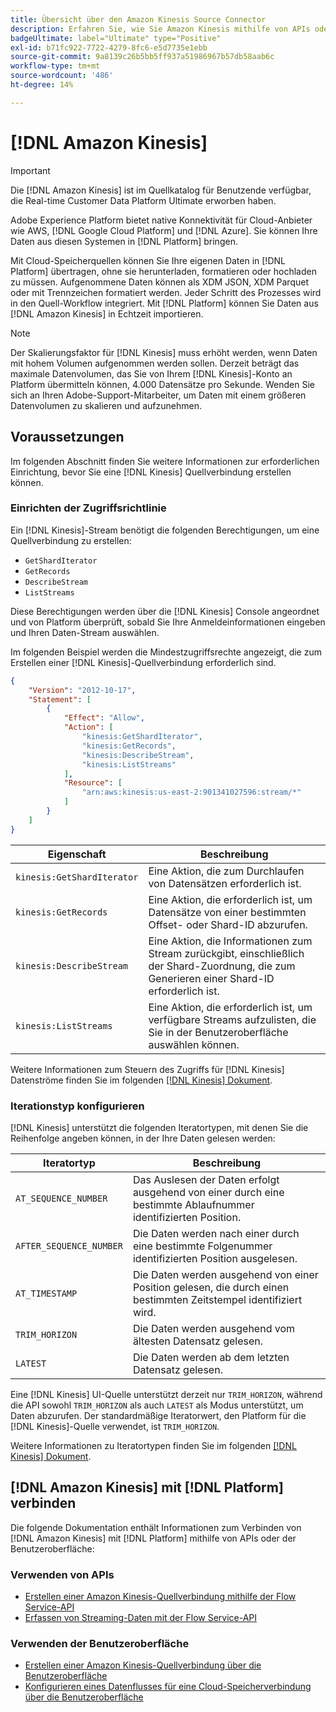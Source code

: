 ```yaml
---
title: Übersicht über den Amazon Kinesis Source Connector
description: Erfahren Sie, wie Sie Amazon Kinesis mithilfe von APIs oder der Benutzeroberfläche mit Adobe Experience Platform verbinden.
badgeUltimate: label="Ultimate" type="Positive"
exl-id: b71fc922-7722-4279-8fc6-e5d7735e1ebb
source-git-commit: 9a8139c26b5bb5ff937a51986967b57db58aab6c
workflow-type: tm+mt
source-wordcount: '486'
ht-degree: 14%

---
```


# [!DNL Amazon Kinesis]

>[!IMPORTANT]
>
>Die [!DNL Amazon Kinesis] ist im Quellkatalog für Benutzende verfügbar, die Real-time Customer Data Platform Ultimate erworben haben.

Adobe Experience Platform bietet native Konnektivität für Cloud-Anbieter wie AWS, [!DNL Google Cloud Platform] und [!DNL Azure]. Sie können Ihre Daten aus diesen Systemen in [!DNL Platform] bringen.

Mit Cloud-Speicherquellen können Sie Ihre eigenen Daten in [!DNL Platform] übertragen, ohne sie herunterladen, formatieren oder hochladen zu müssen. Aufgenommene Daten können als XDM JSON, XDM Parquet oder mit Trennzeichen formatiert werden. Jeder Schritt des Prozesses wird in den Quell-Workflow integriert. Mit [!DNL Platform] können Sie Daten aus [!DNL Amazon Kinesis] in Echtzeit importieren.

>[!NOTE]
>
>Der Skalierungsfaktor für [!DNL Kinesis] muss erhöht werden, wenn Daten mit hohem Volumen aufgenommen werden sollen. Derzeit beträgt das maximale Datenvolumen, das Sie von Ihrem [!DNL Kinesis]-Konto an Platform übermitteln können, 4.000 Datensätze pro Sekunde. Wenden Sie sich an Ihren Adobe-Support-Mitarbeiter, um Daten mit einem größeren Datenvolumen zu skalieren und aufzunehmen.

## Voraussetzungen

Im folgenden Abschnitt finden Sie weitere Informationen zur erforderlichen Einrichtung, bevor Sie eine [!DNL Kinesis] Quellverbindung erstellen können.

### Einrichten der Zugriffsrichtlinie

Ein [!DNL Kinesis]-Stream benötigt die folgenden Berechtigungen, um eine Quellverbindung zu erstellen:

- `GetShardIterator`
- `GetRecords`
- `DescribeStream`
- `ListStreams`

Diese Berechtigungen werden über die [!DNL Kinesis] Console angeordnet und von Platform überprüft, sobald Sie Ihre Anmeldeinformationen eingeben und Ihren Daten-Stream auswählen.

Im folgenden Beispiel werden die Mindestzugriffsrechte angezeigt, die zum Erstellen einer [!DNL Kinesis]-Quellverbindung erforderlich sind.

```json
{
    "Version": "2012-10-17",
    "Statement": [
        {
            "Effect": "Allow",
            "Action": [
                "kinesis:GetShardIterator",
                "kinesis:GetRecords",
                "kinesis:DescribeStream",
                "kinesis:ListStreams"
            ],
            "Resource": [
                "arn:aws:kinesis:us-east-2:901341027596:stream/*"
            ]
        }
    ]
}
```

| Eigenschaft | Beschreibung |
| -------- | ----------- |
| `kinesis:GetShardIterator` | Eine Aktion, die zum Durchlaufen von Datensätzen erforderlich ist. |
| `kinesis:GetRecords` | Eine Aktion, die erforderlich ist, um Datensätze von einer bestimmten Offset- oder Shard-ID abzurufen. |
| `kinesis:DescribeStream` | Eine Aktion, die Informationen zum Stream zurückgibt, einschließlich der Shard-Zuordnung, die zum Generieren einer Shard-ID erforderlich ist. |
| `kinesis:ListStreams` | Eine Aktion, die erforderlich ist, um verfügbare Streams aufzulisten, die Sie in der Benutzeroberfläche auswählen können. |

Weitere Informationen zum Steuern des Zugriffs für [!DNL Kinesis] Datenströme finden Sie im folgenden [[!DNL Kinesis] Dokument](https://docs.aws.amazon.com/streams/latest/dev/controlling-access.html).

### Iterationstyp konfigurieren

[!DNL Kinesis] unterstützt die folgenden Iteratortypen, mit denen Sie die Reihenfolge angeben können, in der Ihre Daten gelesen werden:

| Iteratortyp | Beschreibung |
| ------------- | ----------- |
| `AT_SEQUENCE_NUMBER` | Das Auslesen der Daten erfolgt ausgehend von einer durch eine bestimmte Ablaufnummer identifizierten Position. |
| `AFTER_SEQUENCE_NUMBER` | Die Daten werden nach einer durch eine bestimmte Folgenummer identifizierten Position ausgelesen. |
| `AT_TIMESTAMP` | Die Daten werden ausgehend von einer Position gelesen, die durch einen bestimmten Zeitstempel identifiziert wird. |
| `TRIM_HORIZON` | Die Daten werden ausgehend vom ältesten Datensatz gelesen. |
| `LATEST` | Die Daten werden ab dem letzten Datensatz gelesen. |

Eine [!DNL Kinesis] UI-Quelle unterstützt derzeit nur `TRIM_HORIZON`, während die API sowohl `TRIM_HORIZON` als auch `LATEST` als Modus unterstützt, um Daten abzurufen. Der standardmäßige Iteratorwert, den Platform für die [!DNL Kinesis]-Quelle verwendet, ist `TRIM_HORIZON`.

Weitere Informationen zu Iteratortypen finden Sie im folgenden [[!DNL Kinesis] Dokument](https://docs.aws.amazon.com/kinesis/latest/APIReference/API_GetShardIterator.html#API_GetShardIterator_RequestSyntax).

## [!DNL Amazon Kinesis] mit [!DNL Platform] verbinden

Die folgende Dokumentation enthält Informationen zum Verbinden von [!DNL Amazon Kinesis] mit [!DNL Platform] mithilfe von APIs oder der Benutzeroberfläche:

### Verwenden von APIs

- [Erstellen einer Amazon Kinesis-Quellverbindung mithilfe der Flow Service-API](../../tutorials/api/create/cloud-storage/kinesis.md)
- [Erfassen von Streaming-Daten mit der Flow Service-API](../../tutorials/api/collect/streaming.md)

### Verwenden der Benutzeroberfläche

- [Erstellen einer Amazon Kinesis-Quellverbindung über die Benutzeroberfläche](../../tutorials/ui/create/cloud-storage/kinesis.md)
- [Konfigurieren eines Datenflusses für eine Cloud-Speicherverbindung über die Benutzeroberfläche](../../tutorials/ui/dataflow/streaming/cloud-storage-streaming.md)
